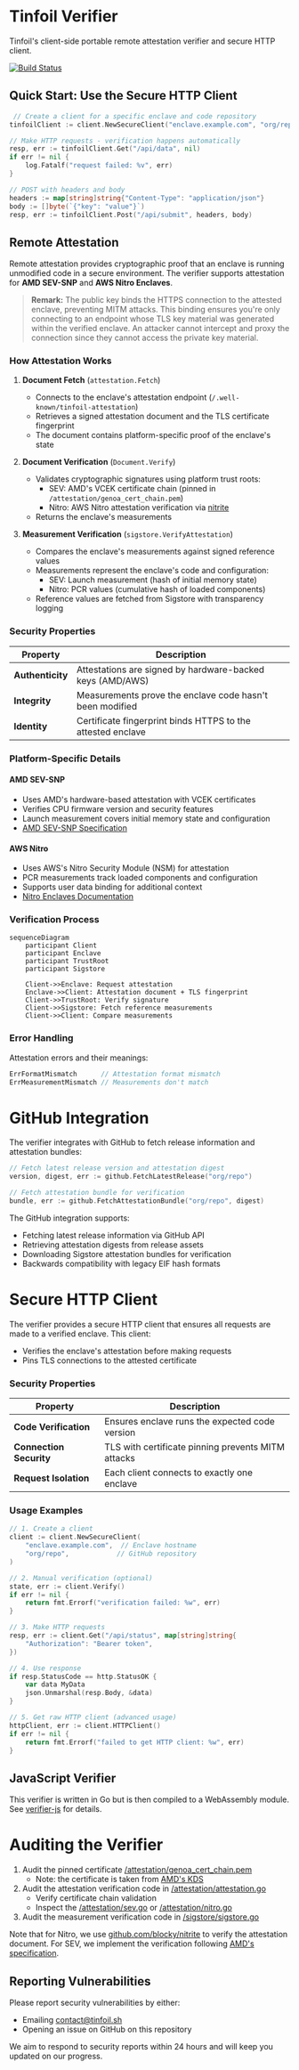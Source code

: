 # Tinfoil Verifier

Tinfoil's client-side portable remote attestation verifier and secure HTTP client.

[![Build Status](https://github.com/tinfoilsh/verifier/workflows/Run%20tests/badge.svg)](https://github.com/tinfoilsh/verifier/actions)

## Quick Start: Use the Secure HTTP Client

```go
 // Create a client for a specific enclave and code repository
tinfoilClient := client.NewSecureClient("enclave.example.com", "org/repo")

// Make HTTP requests - verification happens automatically
resp, err := tinfoilClient.Get("/api/data", nil)
if err != nil {
    log.Fatalf("request failed: %v", err)
}

// POST with headers and body
headers := map[string]string{"Content-Type": "application/json"}
body := []byte(`{"key": "value"}`)
resp, err := tinfoilClient.Post("/api/submit", headers, body)
```

## Remote Attestation

Remote attestation provides cryptographic proof that an enclave is running unmodified code in a secure environment. The verifier supports attestation for **AMD SEV-SNP** and **AWS Nitro Enclaves**.

> **Remark:** The public key binds the HTTPS connection to the attested enclave, preventing MITM attacks. This binding ensures you're only connecting to an endpoint whose TLS key material was generated within the verified enclave. An attacker cannot intercept and proxy the connection since they cannot access the private key material.

### How Attestation Works

1. **Document Fetch** (`attestation.Fetch`)
   - Connects to the enclave's attestation endpoint (`/.well-known/tinfoil-attestation`)
   - Retrieves a signed attestation document and the TLS certificate fingerprint
   - The document contains platform-specific proof of the enclave's state

2. **Document Verification** (`Document.Verify`)
   - Validates cryptographic signatures using platform trust roots:
     - SEV: AMD's VCEK certificate chain (pinned in `/attestation/genoa_cert_chain.pem`)
     - Nitro: AWS Nitro attestation verification via [nitrite](https://github.com/blocky/nitrite)
   - Returns the enclave's measurements

3. **Measurement Verification** (`sigstore.VerifyAttestation`)
   - Compares the enclave's measurements against signed reference values
   - Measurements represent the enclave's code and configuration:
     - SEV: Launch measurement (hash of initial memory state)
     - Nitro: PCR values (cumulative hash of loaded components)
   - Reference values are fetched from Sigstore with transparency logging

### Security Properties

| Property         | Description                                                 |
|------------------|-------------------------------------------------------------|
| **Authenticity** | Attestations are signed by hardware-backed keys (AMD/AWS)   |
| **Integrity**    | Measurements prove the enclave code hasn't been modified    |
| **Identity**     | Certificate fingerprint binds HTTPS to the attested enclave |

### Platform-Specific Details

#### AMD SEV-SNP
- Uses AMD's hardware-based attestation with VCEK certificates
- Verifies CPU firmware version and security features
- Launch measurement covers initial memory state and configuration
- [AMD SEV-SNP Specification](https://www.amd.com/en/developer/sev.html)

#### AWS Nitro
- Uses AWS's Nitro Security Module (NSM) for attestation
- PCR measurements track loaded components and configuration
- Supports user data binding for additional context
- [Nitro Enclaves Documentation](https://docs.aws.amazon.com/enclaves/latest/user/nitro-enclave.html)

### Verification Process

```mermaid
sequenceDiagram
    participant Client
    participant Enclave
    participant TrustRoot
    participant Sigstore

    Client->>Enclave: Request attestation
    Enclave->>Client: Attestation document + TLS fingerprint
    Client->>TrustRoot: Verify signature
    Client->>Sigstore: Fetch reference measurements
    Client->>Client: Compare measurements
```

### Error Handling

Attestation errors and their meanings:

```go
ErrFormatMismatch      // Attestation format mismatch
ErrMeasurementMismatch // Measurements don't match
```

# GitHub Integration

The verifier integrates with GitHub to fetch release information and attestation bundles:

```go
// Fetch latest release version and attestation digest
version, digest, err := github.FetchLatestRelease("org/repo")

// Fetch attestation bundle for verification
bundle, err := github.FetchAttestationBundle("org/repo", digest)
```

The GitHub integration supports:

- Fetching latest release information via GitHub API
- Retrieving attestation digests from release assets
- Downloading Sigstore attestation bundles for verification
- Backwards compatibility with legacy EIF hash formats

# Secure HTTP Client

The verifier provides a secure HTTP client that ensures all requests are made to a verified enclave. This client:
- Verifies the enclave's attestation before making requests
- Pins TLS connections to the attested certificate

### Security Properties

| Property                | Description                                        |
|-------------------------|----------------------------------------------------|
| **Code Verification**   | Ensures enclave runs the expected code version     |
| **Connection Security** | TLS with certificate pinning prevents MITM attacks |
| **Request Isolation**   | Each client connects to exactly one enclave        |

### Usage Examples

```go
// 1. Create a client
client := client.NewSecureClient(
    "enclave.example.com",  // Enclave hostname
    "org/repo",            // GitHub repository
)

// 2. Manual verification (optional)
state, err := client.Verify()
if err != nil {
    return fmt.Errorf("verification failed: %w", err)
}

// 3. Make HTTP requests
resp, err := client.Get("/api/status", map[string]string{
    "Authorization": "Bearer token",
})

// 4. Use response
if resp.StatusCode == http.StatusOK {
    var data MyData
    json.Unmarshal(resp.Body, &data)
}

// 5. Get raw HTTP client (advanced usage)
httpClient, err := client.HTTPClient()
if err != nil {
    return fmt.Errorf("failed to get HTTP client: %w", err)
}
```


## JavaScript Verifier

This verifier is written in Go but is then compiled to a WebAssembly module.
See [verifier-js](https://github.com/tinfoilsh/verifier-js) for details. 


# Auditing the Verifier

1. Audit the pinned certificate [/attestation/genoa_cert_chain.pem](/attestation/genoa_cert_chain.pem)
    - Note: the certificate is taken from [AMD's KDS](https://kdsintf.amd.com/vcek/v1/Genoa/cert_chain)
2. Audit the attestation verification code in [/attestation/attestation.go](/attestation/attestation.go)
   - Verify certificate chain validation
   - Inspect the [/attestation/sev.go](/attestation/sev.go) or [/attestation/nitro.go](/attestation/nitro.go)
3. Audit the measurement verification code in [/sigstore/sigstore.go](/sigstore/sigstore.go)

Note that for Nitro, we use [github.com/blocky/nitrite](https://github.com/blocky/nitrite) to verify the attestation document.
For SEV, we implement the verification following [AMD's specification](https://www.amd.com/en/developer/sev.html).


##  Reporting Vulnerabilities

Please report security vulnerabilities by either:
- Emailing [contact@tinfoil.sh](mailto:contact@tinfoil.sh)
- Opening an issue on GitHub on this repository

We aim to respond to security reports within 24 hours and will keep you updated on our progress.
